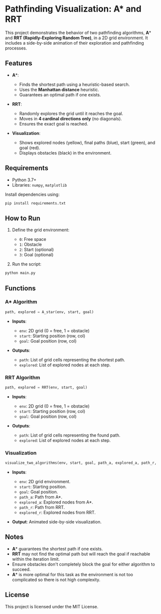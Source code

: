 # Pathfinding Visualization: A* and RRT

This project demonstrates the behavior of two pathfinding algorithms, **A*** and **RRT (Rapidly-Exploring Random Tree)**, in a 2D grid environment. It includes a side-by-side animation of their exploration and pathfinding processes.

## Features

* **A***:
   * Finds the shortest path using a heuristic-based search.
   * Uses the **Manhattan distance** heuristic.
   * Guarantees an optimal path if one exists.

* **RRT**:
   * Randomly explores the grid until it reaches the goal.
   * Moves in **4 cardinal directions only** (no diagonals).
   * Ensures the exact goal is reached.

* **Visualization**:
   * Shows explored nodes (yellow), final paths (blue), start (green), and goal (red).
   * Displays obstacles (black) in the environment.

## Requirements

* Python 3.7+
* Libraries: `numpy`, `matplotlib`

Install dependencies using:

```bash
pip install requirements.txt
```

## How to Run

1. Define the grid environment:
   * `0`: Free space
   * `1`: Obstacle
   * `2`: Start (optional)
   * `3`: Goal (optional)

2. Run the script:

```bash
python main.py
```



## Functions

### A* Algorithm

```python
path, explored = A_star(env, start, goal)
```

* **Inputs**:
   * `env`: 2D grid (0 = free, 1 = obstacle)
   * `start`: Starting position (row, col)
   * `goal`: Goal position (row, col)

* **Outputs**:
   * `path`: List of grid cells representing the shortest path.
   * `explored`: List of explored nodes at each step.

### RRT Algorithm

```python
path, explored = RRT(env, start, goal)
```

* **Inputs**:
   * `env`: 2D grid (0 = free, 1 = obstacle)
   * `start`: Starting position (row, col)
   * `goal`: Goal position (row, col)

* **Outputs**:
   * `path`: List of grid cells representing the found path.
   * `explored`: List of explored nodes at each step.

### Visualization

```python
visualize_two_algorithms(env, start, goal, path_a, explored_a, path_r, explored_r)
```

* **Inputs**:
   * `env`: 2D grid environment.
   * `start`: Starting position.
   * `goal`: Goal position.
   * `path_a`: Path from A*.
   * `explored_a`: Explored nodes from A*.
   * `path_r`: Path from RRT.
   * `explored_r`: Explored nodes from RRT.

* **Output**: Animated side-by-side visualization.

## Notes

* **A*** guarantees the shortest path if one exists.
* **RRT** may not find the optimal path but will reach the goal if reachable within the iteration limit.
* Ensure obstacles don't completely block the goal for either algorithm to succeed.
* **A*** is more optimal for this task as the environment is not too complicated so there is not high complexity.

## License

This project is licensed under the MIT License.
